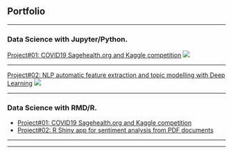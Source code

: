 ## Portfolio

---

### Data Science with Jupyter/Python.

[Project#01: COVID19 Sagehealth.org and Kaggle competition](/project01_covid19_kaggle_competition)
<img src="https://www.kaggle.com/static/images/site-logo.png"/>

---
[Project#02: NLP automatic feature extraction and topic modelling with Deep Learning](https://www.kaggle.com/rserban/feature-extraction-and-topic-modeling/)
<img src="images/dummy_thumbnail.jpg?raw=true"/>

---

### Data Science with RMD/R.

- [Project#01: COVID19 Sagehealth.org and Kaggle competition](/project01_covid19_kaggle_competition)
- [Project#02: R Shiny app for sentiment analysis from PDF documents](https://datascience-abc.shinyapps.io/102_ShinySentimentAnalysis/)
---




---
